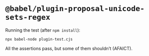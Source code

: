 # `@babel/plugin-proposal-unicode-sets-regex`

Running the test (after `npm install`):

```
npx babel-node plugin-test.cjs
```

All the assertions pass, but some of them shouldn’t (AFAICT).